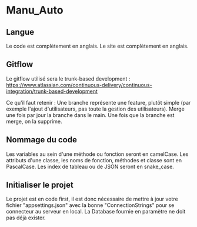 # Manu_Auto

## Langue
Le code est complètement en anglais.
Le site est complètement en anglais.

## Gitflow
Le gitflow utilisé sera le trunk-based development : https://www.atlassian.com/continuous-delivery/continuous-integration/trunk-based-development

Ce qu'il faut retenir :
Une branche représente une feature, plutôt simple (par exemple l'ajout d'utilisateurs, pas toute la gestion des utilisateurs).
Merge une fois par jour la branche dans le main.
Une fois que la branche est merge, on la supprime.

## Nommage du code
Les variables au sein d'une méthode ou fonction seront en camelCase.
Les attributs d'une classe, les noms de fonction, méthodes et classe sont en PascalCase.
Les index de tableau ou de JSON seront en snake_case.

## Initialiser le projet

Le projet est en code first, il est donc nécessaire de mettre à jour votre fichier "appsettings.json" avec la bonne "ConnectionStrings" pour se connecteur au serveur en local.
La Database fournie en paramètre ne doit pas déjà exister.